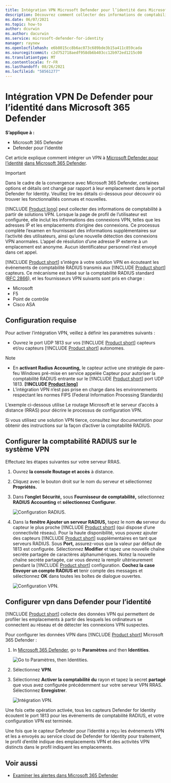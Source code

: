 ```yaml
---
title: Intégration VPN Microsoft Defender pour l’identité dans Microsoft 365 Defender
description: Découvrez comment collecter des informations de comptabilité en intégrant un VPN pour Microsoft Defender pour l’identité dans Microsoft 365 Defender
ms.date: 06/07/2021
ms.topic: how-to
author: dcurwin
ms.author: dacurwin
ms.service: microsoft-defender-for-identity
manager: raynew
ms.openlocfilehash: e6b8015cc8b6ac073c689bde3b15a411c859cada
ms.sourcegitcommit: c2d752718aedf958db6b403cc12b972ed1215c00
ms.translationtype: MT
ms.contentlocale: fr-FR
ms.lasthandoff: 08/26/2021
ms.locfileid: "58561277"
---
```

# <a name="defender-for-identity-vpn-integration-in-microsoft-365-defender"></a>Intégration VPN De Defender pour l’identité dans Microsoft 365 Defender

**S’applique à :**

- Microsoft 365 Defender
- Defender pour l’identité

Cet article explique comment intégrer un VPN à [Microsoft Defender pour l’identité](/defender-for-identity) [dans Microsoft 365 Defender](/microsoft-365/security/defender/overview-security-center).

>[!IMPORTANT]
>Dans le cadre de la convergence avec Microsoft 365 Defender, certaines options et détails ont changé par rapport à leur emplacement dans le portail Defender for Identity. Veuillez lire les détails ci-dessous pour découvrir où trouver les fonctionnalités connues et nouvelles.

[!INCLUDE [Product long](includes/product-long.md)] peut collecter des informations de comptabilité à partir de solutions VPN. Lorsque la page de profil de l’utilisateur est configurée, elle inclut les informations des connexions VPN, telles que les adresses IP et les emplacements d’origine des connexions. Ce processus complète l’examen en fournissant des informations supplémentaires sur l’activité des utilisateurs, ainsi qu’une nouvelle détection des connexions VPN anormales. L’appel de résolution d’une adresse IP externe à un emplacement est anonyme. Aucun identificateur personnel n’est envoyé dans cet appel.

[!INCLUDE [Product short](includes/product-short.md)] s’intègre à votre solution VPN en écouteant les événements de comptabilité RADIUS transmis aux [!INCLUDE [Product short](includes/product-short.md)] capteurs. Ce mécanisme est basé sur la comptabilité RADIUS standard ([RFC 2866](https://tools.ietf.org/html/rfc2866)), et les fournisseurs VPN suivants sont pris en charge :

- Microsoft
- F5
- Point de contrôle
- Cisco ASA

## <a name="prerequisites"></a>Configuration requise

Pour activer l’intégration VPN, veillez à définir les paramètres suivants :

- Ouvrez le port UDP 1813 sur vos [!INCLUDE [Product short](includes/product-short.md)] capteurs et/ou capteurs [!INCLUDE [Product short](includes/product-short.md)] autonomes.

> [!NOTE]
>
> - En **activant Radius Accounting,** le capteur active une stratégie de pare-feu Windows pré-mise en service appelée Capteur pour autoriser la comptabilité RADIUS entrante sur le [!INCLUDE [Product short](includes/product-short.md)] port UDP 1813. **[!INCLUDE [Product long](includes/product-long.md)]**
> - L’intégration VPN n’est pas prise en charge dans les environnements respectant les normes FIPS (Federal Information Processing Standards)

L’exemple ci-dessous utilise Le routage Microsoft et le serveur d’accès à distance (RRAS) pour décrire le processus de configuration VPN.

Si vous utilisez une solution VPN tierce, consultez leur documentation pour obtenir des instructions sur la façon d’activer la comptabilité RADIUS.

## <a name="configure-radius-accounting-on-the-vpn-system"></a>Configurer la comptabilité RADIUS sur le système VPN

Effectuez les étapes suivantes sur votre serveur RRAS.

1. Ouvrez **la console Routage et accès** à distance.
1. Cliquez avec le bouton droit sur le nom du serveur et sélectionnez **Propriétés.**
1. Dans **l’onglet Sécurité,** sous **Fournisseur de comptabilité,** sélectionnez **RADIUS Accounting** et **sélectionnez Configurer**.

    ![Configuration RADIUS.](../../media/defender-identity/radius-setup.png)

1. Dans la **fenêtre Ajouter un serveur RADIUS,** tapez le nom **du** serveur du capteur le plus proche [!INCLUDE [Product short](includes/product-short.md)] (qui dispose d’une connectivité réseau). Pour la haute disponibilité, vous pouvez ajouter des capteurs [!INCLUDE [Product short](includes/product-short.md)] supplémentaires en tant que serveurs RADIUS. Sous **Port,** assurez-vous que la valeur par défaut de 1813 est configurée. Sélectionnez **Modifier** et tapez une nouvelle chaîne secrète partagée de caractères alphanumériques. Notez la nouvelle chaîne secrète partagée, car vous devrez la remplir ultérieurement pendant la [!INCLUDE [Product short](includes/product-short.md)] configuration. **Cochez la case Envoyer un compte RADIUS et** tenir compte des messages et sélectionnez **OK** dans toutes les boîtes de dialogue ouvertes.

    ![Configuration VPN.](../../media/defender-identity/vpn-set-accounting.png)

## <a name="configure-vpn-in-defender-for-identity"></a>Configurer vpn dans Defender pour l’identité

[!INCLUDE [Product short](includes/product-short.md)] collecte des données VPN qui permettent de profiler les emplacements à partir des lesquels les ordinateurs se connectent au réseau et de détecter les connexions VPN suspectes.

Pour configurer les données VPN dans [!INCLUDE [Product short](includes/product-short.md)] Microsoft 365 Defender :

1. In [Microsoft 365 Defender](https://security.microsoft.com/), go to **Paramètres** and then **Identities**.

    ![Go to Paramètres, then Identities.](../../media/defender-identity/settings-identities.png)

1. Sélectionnez **VPN**.
1. Sélectionnez **Activer la comptabilité du** rayon et tapez la secret **partagé** que vous avez configurée précédemment sur votre serveur VPN RRAS. Sélectionnez **Enregistrer**.

    ![Intégration VPN.](../../media/defender-identity/vpn-integration.png)

Une fois cette opération activée, tous les capteurs Defender for Identity écoutent le port 1813 pour les événements de comptabilité RADIUS, et votre configuration VPN est terminée.

Une fois que le capteur Defender pour l’identité a reçu les événements VPN et les a envoyés au service cloud de Defender for Identity pour traitement, le profil d’entité indique des emplacements VPN et des activités VPN distincts dans le profil indiquent les emplacements.

## <a name="see-also"></a>Voir aussi

- [Examiner les alertes dans Microsoft 365 Defender](../defender/investigate-alerts.md)
